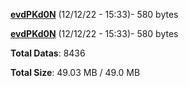 [**evdPKd0N**](/data/evdPKd0N.txt) (12/12/22 - 15:33)- 580 bytes

[**evdPKd0N**](/data/evdPKd0N.txt) (12/12/22 - 15:33)- 580 bytes

**Total Datas**: 8436

**Total Size**: 49.03 MB / 49.0 MB